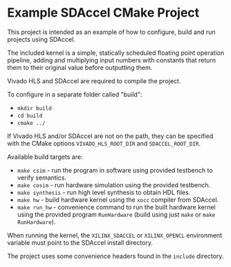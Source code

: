 Example SDAccel CMake Project
=============================

This project is intended as an example of how to configure, build and run projects using SDAccel.

The included kernel is a simple, statically scheduled floating point operation pipeline, adding and multiplying input numbers with constants that return them to their original value before outputting them.

Vivado HLS and SDAccel are required to compile the project.

To configure in a separate folder called "build":
* `mkdir build`
* `cd build`
* `cmake ../`

If Vivado HLS and/or SDAccel are not on the path, they can be specified with the CMake options `VIVADO_HLS_ROOT_DIR` and `SDACCEL_ROOT_DIR`.

Available build targets are:
* `make csim` - run the program in software using provided testbench to verify semantics.
* `make cosim` - run hardware simulation using the provided testbench.
* `make synthesis` - run high level synthesis to obtain HDL files.
* `make hw` - build hardware kernel using the `xocc` compiler from SDAccel.
* `make run_hw` - convenience command to run the built hardware kernel using the provided program `RunHardware` (build using just `make` or `make RunHardware`).

When running the kernel, the `XILINX_SDACCEL` or `XILINX_OPENCL` environment variable must point to the SDAccel install directory.

The project uses some convenience headers found in the `include` directory.
